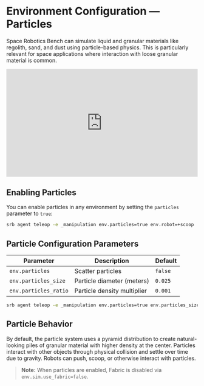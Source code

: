 # Environment Configuration — Particles

Space Robotics Bench can simulate liquid and granular materials like regolith, sand, and dust using particle-based physics. This is particularly relevant for space applications where interaction with loose granular material is common.

<iframe style="width:100%;aspect-ratio:16/9" src="https://www.youtube.com/embed/Pap-QDMsHk4?si=xJTKjGKLHRyMz4rO&mute=1&autoplay=1&loop=1&playlist=Pap-QDMsHk4" frameborder="0" allow="accelerometer; autoplay; clipboard-write; encrypted-media; gyroscope; picture-in-picture; web-share" referrerpolicy="strict-origin-when-cross-origin" allowfullscreen></iframe>

## Enabling Particles

You can enable particles in any environment by setting the `particles` parameter to `true`:

```bash
srb agent teleop -e _manipulation env.particles=true env.robot=+scoop
```

## Particle Configuration Parameters

| Parameter             | Description                 | Default |
| --------------------- | --------------------------- | ------- |
| `env.particles`       | Scatter particles           | `false` |
| `env.particles_size`  | Particle diameter (meters)  | `0.025` |
| `env.particles_ratio` | Particle density multiplier | `0.001` |

```bash
srb agent teleop -e _manipulation env.particles=true env.particles_size=0.01 env.particles_ratio=0.1
```

## Particle Behavior

By default, the particle system uses a pyramid distribution to create natural-looking piles of granular material with higher density at the center. Particles interact with other objects through physical collision and settle over time due to gravity. Robots can push, scoop, or otherwise interact with particles.

> **Note:** When particles are enabled, Fabric is disabled via `env.sim.use_fabric=false`.

